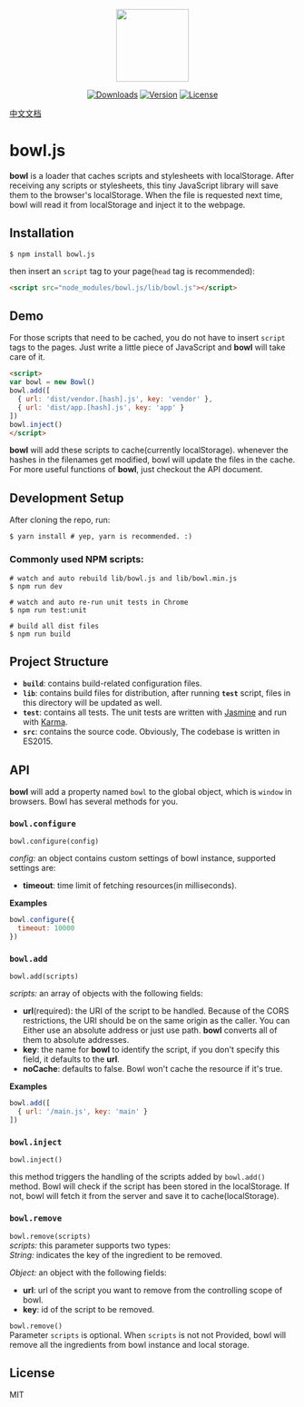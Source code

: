 <p align="center"><image src="https://github.com/classicemi/bowl.js/blob/develop/assets/logo.png?raw=true" width="128"></p>

<p align="center">
  <a href="https://www.npmjs.com/package/bowl.js"><img src="https://img.shields.io/npm/dt/bowl.js.svg" alt="Downloads"></a>
  <a href="https://www.npmjs.com/package/bowl.js"><img src="https://img.shields.io/npm/v/bowl.js.svg" alt="Version"></a>
  <a href="https://www.npmjs.com/package/bowl.js"><img src="https://img.shields.io/npm/l/bowl.js.svg" alt="License"></a>
</p>

[中文文档](https://github.com/ElemeFE/bowl.js/blob/master/README-CN.md)

# bowl.js
**bowl** is a loader that caches scripts and stylesheets with localStorage. After receiving any scripts or stylesheets, this tiny JavaScript library will save them to the browser's localStorage. When the file is requested next time, bowl will read it from localStorage and inject it to the webpage.

## Installation
``` shell
$ npm install bowl.js
```
then insert an `script` tag to your page(`head` tag is recommended):
``` html
<script src="node_modules/bowl.js/lib/bowl.js"></script>
```

## Demo
For those scripts that need to be cached, you do not have to insert `script` tags to the pages. Just write a little piece of JavaScript and **bowl** will take care of it.
```html
<script>
var bowl = new Bowl()
bowl.add([
  { url: 'dist/vendor.[hash].js', key: 'vendor' },
  { url: 'dist/app.[hash].js', key: 'app' }
])
bowl.inject()
</script>
```
**bowl** will add these scripts to cache(currently localStorage). whenever the hashes in the filenames get modified, bowl will update the files in the cache. For more useful functions of **bowl**, just checkout the API document.

## Development Setup
After cloning the repo, run:
```shell
$ yarn install # yep, yarn is recommended. :)
```
### Commonly used NPM scripts:
```shell
# watch and auto rebuild lib/bowl.js and lib/bowl.min.js
$ npm run dev

# watch and auto re-run unit tests in Chrome
$ npm run test:unit

# build all dist files
$ npm run build
```

## Project Structure
+ **`build`**: contains build-related configuration files.
+ **`lib`**: contains build files for distribution, after running **`test`** script, files in this directory will be updated as well.
+ **`test`**: contains all tests. The unit tests are written with [Jasmine](http://jasmine.github.io/2.5/introduction) and run with [Karma](http://karma-runner.github.io/1.0/index.html).
+ **`src`**: contains the source code. Obviously, The codebase is written in ES2015.

## API
**bowl** will add a property named `bowl` to the global object, which is `window` in browsers. Bowl has several methods for you.

### `bowl.configure`
`bowl.configure(config)`

*config:* an object contains custom settings of bowl instance, supported settings are:
+ **timeout**: time limit of fetching resources(in milliseconds).

**Examples**
```javascript
bowl.configure({
  timeout: 10000
})
```

### `bowl.add`
`bowl.add(scripts)`

*scripts:* an array of objects with the following fields:
+ **url**(required): the URI of the script to be handled. Because of the CORS restrictions, the URI should be on the same origin as the caller. You can Either use an absolute address or just use path. **bowl** converts all of them to absolute addresses.
+ **key**: the name for **bowl** to identify the script, if you don't specify this field, it defaults to the **url**.
+ **noCache**: defaults to false. Bowl won't cache the resource if it's true.

**Examples**
```javascript
bowl.add([
  { url: '/main.js', key: 'main' }
])
```

### `bowl.inject`
`bowl.inject()`

this method triggers the handling of the scripts added by `bowl.add()` method. Bowl will check if the script has been stored in the localStorage. If not, bowl will fetch it from the server and save it to cache(localStorage).

### `bowl.remove`
`bowl.remove(scripts)`  
*scripts:* this parameter supports two types:  
*String:* indicates the key of the ingredient to be removed.

*Object:* an object with the following fields:
+ **url**: url of the script you want to remove from the controlling scope of bowl.
+ **key**: id of the script to be removed.

`bowl.remove()`  
Parameter `scripts` is optional. When `scripts` is not not Provided, bowl will remove all the ingredients from bowl instance and local storage.

## License
MIT
